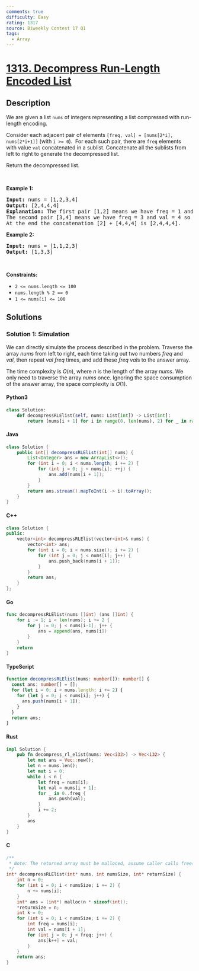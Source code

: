 ```yaml
---
comments: true
difficulty: Easy
rating: 1317
source: Biweekly Contest 17 Q1
tags:
  - Array
---
```


<!-- problem:start -->

# [1313. Decompress Run-Length Encoded List](https://leetcode.com/problems/decompress-run-length-encoded-list)

## Description

<!-- description:start -->

<p>We are given a list <code>nums</code> of integers representing a list compressed with run-length encoding.</p>

<p>Consider each adjacent pair&nbsp;of elements <code>[freq, val] = [nums[2*i], nums[2*i+1]]</code>&nbsp;(with <code>i &gt;= 0</code>).&nbsp; For each such pair, there are <code>freq</code> elements with value <code>val</code> concatenated in a sublist. Concatenate all the sublists from left to right to generate the decompressed list.</p>

<p>Return the decompressed list.</p>

<p>&nbsp;</p>
<p><strong class="example">Example 1:</strong></p>

<pre>
<strong>Input:</strong> nums = [1,2,3,4]
<strong>Output:</strong> [2,4,4,4]
<strong>Explanation:</strong> The first pair [1,2] means we have freq = 1 and val = 2 so we generate the array [2].
The second pair [3,4] means we have freq = 3 and val = 4 so we generate [4,4,4].
At the end the concatenation [2] + [4,4,4] is [2,4,4,4].
</pre>

<p><strong class="example">Example 2:</strong></p>

<pre>
<strong>Input:</strong> nums = [1,1,2,3]
<strong>Output:</strong> [1,3,3]
</pre>

<p>&nbsp;</p>
<p><strong>Constraints:</strong></p>

<ul>
	<li><code>2 &lt;= nums.length &lt;= 100</code></li>
	<li><code>nums.length % 2 == 0</code></li>
	<li><code><font face="monospace">1 &lt;= nums[i] &lt;= 100</font></code></li>
</ul>

<!-- description:end -->

## Solutions

<!-- solution:start -->

### Solution 1: Simulation

We can directly simulate the process described in the problem. Traverse the array $\textit{nums}$ from left to right, each time taking out two numbers $\textit{freq}$ and $\textit{val}$, then repeat $\textit{val}$ $\textit{freq}$ times, and add these $\textit{freq}$ $\textit{val}$s to the answer array.

The time complexity is $O(n)$, where $n$ is the length of the array $\textit{nums}$. We only need to traverse the array $\textit{nums}$ once. Ignoring the space consumption of the answer array, the space complexity is $O(1)$.

<!-- tabs:start -->

#### Python3

```python
class Solution:
    def decompressRLElist(self, nums: List[int]) -> List[int]:
        return [nums[i + 1] for i in range(0, len(nums), 2) for _ in range(nums[i])]
```

#### Java

```java
class Solution {
    public int[] decompressRLElist(int[] nums) {
        List<Integer> ans = new ArrayList<>();
        for (int i = 0; i < nums.length; i += 2) {
            for (int j = 0; j < nums[i]; ++j) {
                ans.add(nums[i + 1]);
            }
        }
        return ans.stream().mapToInt(i -> i).toArray();
    }
}
```

#### C++

```cpp
class Solution {
public:
    vector<int> decompressRLElist(vector<int>& nums) {
        vector<int> ans;
        for (int i = 0; i < nums.size(); i += 2) {
            for (int j = 0; j < nums[i]; j++) {
                ans.push_back(nums[i + 1]);
            }
        }
        return ans;
    }
};
```

#### Go

```go
func decompressRLElist(nums []int) (ans []int) {
	for i := 1; i < len(nums); i += 2 {
		for j := 0; j < nums[i-1]; j++ {
			ans = append(ans, nums[i])
		}
	}
	return
}
```

#### TypeScript

```ts
function decompressRLElist(nums: number[]): number[] {
  const ans: number[] = [];
  for (let i = 0; i < nums.length; i += 2) {
    for (let j = 0; j < nums[i]; j++) {
      ans.push(nums[i + 1]);
    }
  }
  return ans;
}
```

#### Rust

```rust
impl Solution {
    pub fn decompress_rl_elist(nums: Vec<i32>) -> Vec<i32> {
        let mut ans = Vec::new();
        let n = nums.len();
        let mut i = 0;
        while i < n {
            let freq = nums[i];
            let val = nums[i + 1];
            for _ in 0..freq {
                ans.push(val);
            }
            i += 2;
        }
        ans
    }
}
```

#### C

```c
/**
 * Note: The returned array must be malloced, assume caller calls free().
 */
int* decompressRLElist(int* nums, int numsSize, int* returnSize) {
    int n = 0;
    for (int i = 0; i < numsSize; i += 2) {
        n += nums[i];
    }
    int* ans = (int*) malloc(n * sizeof(int));
    *returnSize = n;
    int k = 0;
    for (int i = 0; i < numsSize; i += 2) {
        int freq = nums[i];
        int val = nums[i + 1];
        for (int j = 0; j < freq; j++) {
            ans[k++] = val;
        }
    }
    return ans;
}
```

<!-- tabs:end -->

<!-- solution:end -->

<!-- problem:end -->
